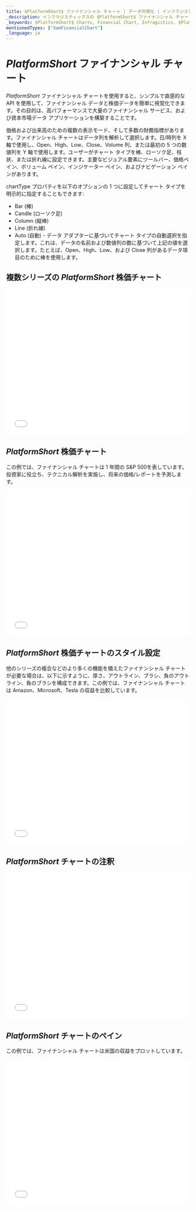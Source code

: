 ```yaml
---
title: $PlatformShort$ ファイナンシャル チャート | データ可視化 | インフラジスティックス
_description: インフラジスティックスの $PlatformShort$ ファイナンシャル チャート
_keywords: $PlatformShort$ Charts, Financial Chart, Infragistics, $PlatformShort$ チャート, ファイナンシャル チャート, インフラジスティックス
mentionedTypes: ["XamFinancialChart"]
_language: ja
---
```

# $PlatformShort$ ファイナンシャル チャート

$PlatformShort$ ファイナンシャル チャートを使用すると、シンプルで直感的な API を使用して、ファイナンシャル データと株価データを簡単に視覚化できます。その目的は、高パフォーマンスで大量のファイナンシャル サービス、および資本市場データ アプリケーションを構築することです。

価格および出来高のための複数の表示モード、そして多数の財務指標があります。ファイナンシャル チャートはデータ列を解析して選択します。日/時列を X 軸で使用し、Open、High、Low、Close、Volume 列、または最初の 5 つの数値列を Y 軸で使用します。ユーザーがチャート タイプを棒、ローソク足、柱状、または折れ線に設定できます。主要なビジュアル要素にツールバー、価格ペイン、ボリューム ペイン、インジケーター ペイン、およびナビゲーション ペインがあります。

chartType プロパティを以下のオプションの 1 つに設定してチャート タイプを明示的に指定することもできます:

- Bar (棒)
- Candle (ローソク足)
- Column (縦棒)
- Line (折れ線)
- Auto (自動) - データ アダプターに基づいてチャート タイプの自動選択を指定します。これは、データの名前および数値列の数に基づいて上記の値を選択します。たとえば、Open、High、Low、および Close 列があるデータ項目のために棒を使用します。

## 複数シリーズの $PlatformShort$ 株価チャート

<div class="sample-container loading" style="height: 400px">
    <iframe id="cc-chart-with-legend" src='{environment:dvDemosBaseUrl}/charts/financial-chart-multiple-data' width="100%" height="100%" seamless frameBorder="0" onload="onXPlatSampleIframeContentLoaded(this);" alt="$PlatformShort$ 株価指数チャート"></iframe>
</div>

<div class="divider--half"></div>

<div class="divider--half"></div>

## $PlatformShort$ 株価チャート

この例では、ファイナンシャル チャートは 1 年間の S&P 500を表しています。投資家に役立ち、テクニカル解析を実施し、将来の価格/レポートを予測します。

<div class="sample-container loading" style="height: 400px">
    <iframe id="fc-chart-stock-index-chart" src='{environment:dvDemosBaseUrl}/charts/financial-chart-stock-index-chart' width="100%" height="100%" seamless frameBorder="0" onload="onXPlatSampleIframeContentLoaded(this);" alt="$PlatformShort$ 株価指数チャート"></iframe>
</div>

<div class="divider--half"></div>

## $PlatformShort$ 株価チャートのスタイル設定

他のシリーズの複合などのより多くの機能を備えたファイナンシャル チャートが必要な場合は、以下に示すように、厚さ、アウトライン、ブラシ、負のアウトライン、負のブラシを構成できます。この例では、ファイナンシャル チャートは Amazon、Microsoft、Tesla の収益を比較しています。

<div class="sample-container loading" style="height: 400px">
    <iframe id="fc-chart-styling-chart" src='{environment:dvDemosBaseUrl}/charts/financial-chart-styling' width="100%" height="100%" seamless frameBorder="0" onload="onXPlatSampleIframeContentLoaded(this);" alt="$PlatformShort$ 株価指数チャート"></iframe>
</div>

<div class="divider--half"></div>

<!-- TODO use this iframe which will point to a new sample:
<iframe src='{environment:dvDemosBaseUrl}/charts/category-chart-type-Line' width="100%" height="100%" seamless frameBorder="0" onload="onXPlatSampleIframeContentLoaded(this);" alt="$PlatformShort$ Financial Chart Example"></iframe> -->

## $PlatformShort$ チャートの注釈

<div class="sample-container loading" style="height: 400px">
    <iframe id="fc-chart-annotations" src='{environment:dvDemosBaseUrl}/charts/financial-chart-annotations' width="100%" height="100%" seamless frameBorder="0" onload="onXPlatSampleIframeContentLoaded(this);" alt="$PlatformShort$ チャートの注釈"></iframe>
</div>

<div class="divider--half"></div>

## $PlatformShort$ チャートのペイン

この例では、ファイナンシャル チャートは米国の収益をプロットしています。

<div class="sample-container loading" style="height: 400px">
    <iframe id="fc-chart-panes" src='{environment:dvDemosBaseUrl}/charts/financial-chart-panes' width="100%" height="100%" seamless frameBorder="0" onload="onXPlatSampleIframeContentLoaded(this);" alt="$PlatformShort$ Chart Panes"></iframe>
</div>

<div class="divider--half"></div>

<!-- TODO list API links used in this topic 
## API メンバー
-->